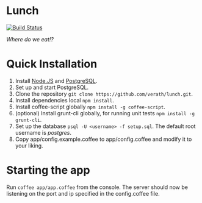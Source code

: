 # Lunch 

[![Build Status](https://travis-ci.org/verath/lunch.svg)](https://travis-ci.org/verath/lunch)

_Where do we eat!?_

# Quick Installation 
1. Install [Node.JS](http://nodejs.org/) and [PostgreSQL](http://www.postgresql.org/).
2. Set up and start PostgreSQL.
3. Clone the repository `git clone https://github.com/verath/lunch.git`.
4. Install dependencies local `npm install`.
5. Install coffee-script globally `npm install -g coffee-script`.
6. (optional) Install grunt-cli globally, for running unit tests `npm install -g grunt-cli`.
7. Set up the database `psql -U <username> -f setup.sql`. The default root username is _postgres_.
8. Copy app/config.example.coffee to app/config.coffee and modify it to your liking.

# Starting the app
Run `coffee app/app.coffee` from the console. The server should now be
listening on the port and ip specified in the config.coffee file.
